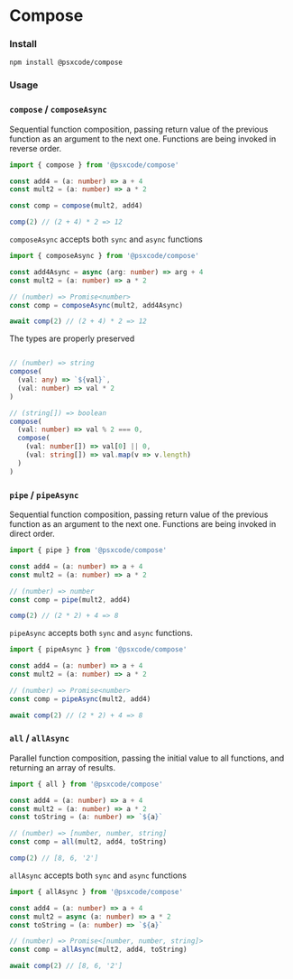 # Compose

### Install
```
npm install @psxcode/compose
```

### Usage
### `compose` / `composeAsync`
Sequential function composition, passing return value of the previous function as an argument to the next one. Functions are being invoked in reverse order.
```ts
import { compose } from '@psxcode/compose'

const add4 = (a: number) => a + 4
const mult2 = (a: number) => a * 2

const comp = compose(mult2, add4)

comp(2) // (2 + 4) * 2 => 12
```
`composeAsync` accepts both `sync` and `async` functions
```ts
import { composeAsync } from '@psxcode/compose'

const add4Async = async (arg: number) => arg + 4
const mult2 = (a: number) => a * 2

// (number) => Promise<number>
const comp = composeAsync(mult2, add4Async)

await comp(2) // (2 + 4) * 2 => 12
```
The types are properly preserved
```ts

// (number) => string
compose(
  (val: any) => `${val}`,
  (val: number) => val * 2
)

// (string[]) => boolean
compose(
  (val: number) => val % 2 === 0,
  compose(
    (val: number[]) => val[0] || 0,
    (val: string[]) => val.map(v => v.length) 
  )
)
```

### `pipe` / `pipeAsync`
Sequential function composition, passing return value of the previous function as an argument to the next one. Functions are being invoked in direct order.
```ts
import { pipe } from '@psxcode/compose'

const add4 = (a: number) => a + 4
const mult2 = (a: number) => a * 2

// (number) => number
const comp = pipe(mult2, add4)

comp(2) // (2 * 2) + 4 => 8
```
`pipeAsync` accepts both `sync` and `async` functions.
```ts
import { pipeAsync } from '@psxcode/compose'

const add4 = (a: number) => a + 4
const mult2 = (a: number) => a * 2

// (number) => Promise<number>
const comp = pipeAsync(mult2, add4)

await comp(2) // (2 * 2) + 4 => 8
```

### `all` / `allAsync`
Parallel function composition, passing the initial value to all functions, and returning an array of results.
```ts
import { all } from '@psxcode/compose'

const add4 = (a: number) => a + 4
const mult2 = (a: number) => a * 2
const toString = (a: number) => `${a}`

// (number) => [number, number, string]
const comp = all(mult2, add4, toString)

comp(2) // [8, 6, '2']
```
`allAsync` accepts both `sync` and `async` functions
```ts
import { allAsync } from '@psxcode/compose'

const add4 = (a: number) => a + 4
const mult2 = async (a: number) => a * 2
const toString = (a: number) => `${a}`

// (number) => Promise<[number, number, string]>
const comp = allAsync(mult2, add4, toString)

await comp(2) // [8, 6, '2']
```
